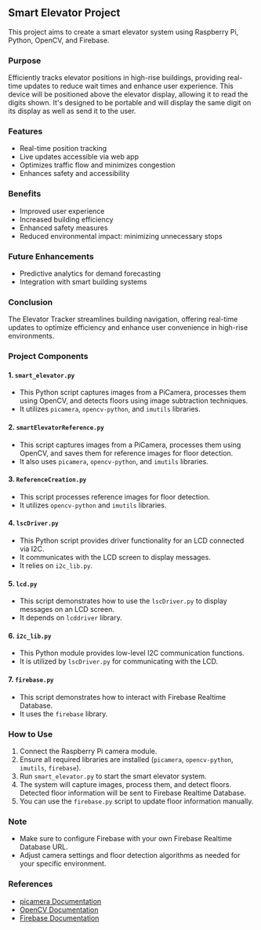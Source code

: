 ## Smart Elevator Project

This project aims to create a smart elevator system using Raspberry Pi, Python, OpenCV, and Firebase.

### Purpose
Efficiently tracks elevator positions in high-rise buildings, providing real-time updates to reduce wait times and enhance user experience. This device will be positioned above the elevator display, allowing it to read the digits shown. It's designed to be portable and will display the same digit on its display as well as send it to the user.

### Features
- Real-time position tracking
- Live updates accessible via web app
- Optimizes traffic flow and minimizes congestion
- Enhances safety and accessibility

### Benefits
- Improved user experience
- Increased building efficiency
- Enhanced safety measures
- Reduced environmental impact: minimizing unnecessary stops

### Future Enhancements
- Predictive analytics for demand forecasting
- Integration with smart building systems

### Conclusion
The Elevator Tracker streamlines building navigation, offering real-time updates to optimize efficiency and enhance user convenience in high-rise environments.

### Project Components

#### 1. `smart_elevator.py`
   - This Python script captures images from a PiCamera, processes them using OpenCV, and detects floors using image subtraction techniques.
   - It utilizes `picamera`, `opencv-python`, and `imutils` libraries.

#### 2. `smartElevatorReference.py`
   - This script captures images from a PiCamera, processes them using OpenCV, and saves them for reference images for floor detection.
   - It also uses `picamera`, `opencv-python`, and `imutils` libraries.

#### 3. `ReferenceCreation.py`
   - This script processes reference images for floor detection.
   - It utilizes `opencv-python` and `imutils` libraries.

#### 4. `lscDriver.py`
   - This Python script provides driver functionality for an LCD connected via I2C.
   - It communicates with the LCD screen to display messages.
   - It relies on `i2c_lib.py`.

#### 5. `lcd.py`
   - This script demonstrates how to use the `lscDriver.py` to display messages on an LCD screen.
   - It depends on `lcddriver` library.

#### 6. `i2c_lib.py`
   - This Python module provides low-level I2C communication functions.
   - It is utilized by `lscDriver.py` for communicating with the LCD.

#### 7. `firebase.py`
   - This script demonstrates how to interact with Firebase Realtime Database.
   - It uses the `firebase` library.

### How to Use
1. Connect the Raspberry Pi camera module.
2. Ensure all required libraries are installed (`picamera`, `opencv-python`, `imutils`, `firebase`).
3. Run `smart_elevator.py` to start the smart elevator system.
4. The system will capture images, process them, and detect floors. Detected floor information will be sent to Firebase Realtime Database.
5. You can use the `firebase.py` script to update floor information manually.

### Note
- Make sure to configure Firebase with your own Firebase Realtime Database URL.
- Adjust camera settings and floor detection algorithms as needed for your specific environment.

### References
- [picamera Documentation](https://picamera.readthedocs.io/en/release-1.13/)
- [OpenCV Documentation](https://docs.opencv.org/)
- [Firebase Documentation](https://firebase.google.com/docs/database)
